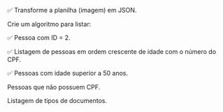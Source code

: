 ✅ Transforme a planilha (imagem) em JSON.

Crie um algoritmo para listar:

✅ Pessoa com ID = 2.

✅ Listagem de pessoas em ordem crescente de idade com o número do CPF.

✅ Pessoas com idade superior a 50 anos.

Pessoas que não possuem CPF.

Listagem de tipos de documentos.

